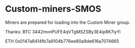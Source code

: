 # Custom-miners-SMOS
Miners are prepared for loading into the Custom Miner group.


Thanks:
BTC 3442mvnPUFE4qVTgMSZSBy3E4ip8K7iyYi

ETH 0x0147a8414fb7a9104b776ee80a9de616a7074665
